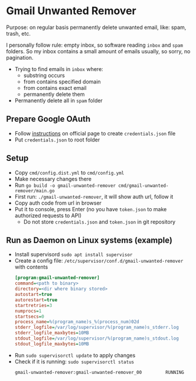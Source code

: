 # Gmail Unwanted Remover

Purpose: on regular basis permanently delete unwanted email, like: spam, trash, etc.

I personally follow rule: empty inbox, so software reading `inbox` and `spam` folders. So my inbox contains a small amount of emails usually,
so sorry, no pagination.

- Trying to find emails in `inbox` where:
   - substring occurs
   - from contains specified domain
   - from contains exact email
   - permanently delete them 
- Permanently delete all in `spam` folder

## Prepare Google OAuth
- Follow [instructions](https://developers.google.com/gmail/api/quickstart/go#configure_the_oauth_consent_screen) on official page to create `credentials.json` file
- Put `credentials.json` to root folder

## Setup
- Copy `cmd/config.dist.yml` to `cmd/config.yml`
- Make necessary changes there
- Run `go build -o gmail-unwanted-remover cmd/gmail-unwanted-remover/main.go`
- First run: `./gmail-unwanted-remover`, it will show auth url, follow it
- Copy auth code from url in browser
- Put it to console, press Enter (no you have `token.json` to make authorized requests to API)
  - Do not store `credentials.json` and `token.json` in git repository

## Run as Daemon on Linux systems (example)
- Install supervisord `sudo apt install supervisor`
- Create a config file: `/etc/supervisor/conf.d/gmail-unwanted-remover` with contents
  ```ini
  [program:gmail-unwanted-remover]
  command=<path to binary>
  directory=<dir where binary stored>
  autostart=true
  autorestart=true
  startretries=3
  numprocs=1
  startsecs=0
  process_name=%(program_name)s_%(process_num)02d
  stderr_logfile=/var/log/supervisor/%(program_name)s_stderr.log
  stderr_logfile_maxbytes=10MB
  stdout_logfile=/var/log/supervisor/%(program_name)s_stdout.log
  stdout_logfile_maxbytes=10MB
  ```
- Run `sudo supervisorctl update` to apply changes
- Check if it is running: `sudo supervisorctl status`
  ```bash
  gmail-unwanted-remover:gmail-unwanted-remover_00         RUNNING   pid 110045, uptime 0:01:55
  ```